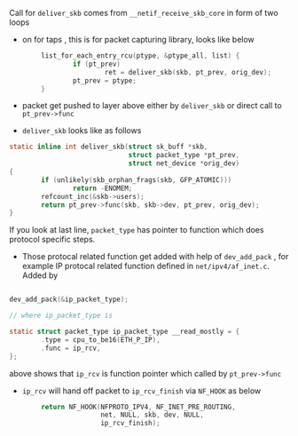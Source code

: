 Call for `deliver_skb` comes from `__netif_receive_skb_core` in form of two loops 
- on for taps , this is for packet capturing library, looks like below
```c
        list_for_each_entry_rcu(ptype, &ptype_all, list) {
                if (pt_prev)
                        ret = deliver_skb(skb, pt_prev, orig_dev);
                pt_prev = ptype;
        }
```
- packet get pushed to layer above either by `deliver_skb` or direct call to `pt_prev->func`

- `deliver_skb` looks like as follows
```c
static inline int deliver_skb(struct sk_buff *skb,
                              struct packet_type *pt_prev,
                              struct net_device *orig_dev)
{
        if (unlikely(skb_orphan_frags(skb, GFP_ATOMIC)))
                return -ENOMEM;
        refcount_inc(&skb->users);
        return pt_prev->func(skb, skb->dev, pt_prev, orig_dev);
}
```

If you look at last line, `packet_type` has pointer to function which does protocol specific steps.

- Those protocal related function get added with help of `dev_add_pack` , for example IP protocal related function defined in `net/ipv4/af_inet.c`. Added by

```c

dev_add_pack(&ip_packet_type);

// where ip_packet_type is

static struct packet_type ip_packet_type __read_mostly = {
        .type = cpu_to_be16(ETH_P_IP),
        .func = ip_rcv,
};

```
above shows that `ip_rcv` is function pointer which called by `pt_prev->func`

- `ip_rcv` will hand off packet to `ip_rcv_finish` via `NF_HOOK` as below
```c
        return NF_HOOK(NFPROTO_IPV4, NF_INET_PRE_ROUTING,
                       net, NULL, skb, dev, NULL,
                       ip_rcv_finish);
```
